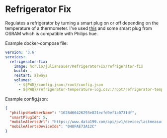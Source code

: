# Refrigerator Fix
Regulates a refrigerator by turning a smart plug on or off depending on the temperature of a thermometer. I've used [this](https://mobile-alerts.eu/temperatursensor-ma10100/) and some smart plug from OSRAM which is compatible with Philips hue.

Example docker-compose file:
```yaml
version: '3.6'
services:
  refrigerator-fix:
    image: hcr.io/juliansauer/RefrigeratorFix/refrigerator-fix
    build: .
    restart: always
    volumes:
      - ${PWD}/config.json:/root/config.json
      - ${PWD}/refrigerator-temperature-log.csv:/root/refrigerator-temperature-log.csv

```
Example config.json:
```json
{
  "philipsHueUserName": "1028d66426293e821ecfd9ef1a0731df",
  "smartPlugId": 5,
  "mobileAlertsUrl": "https://www.data199.com/api/pv1/device/lastmeasurement",
  "mobileAlertsDeviceIds": "048FAE73A12C"
}

```
